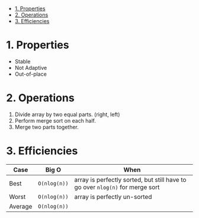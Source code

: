<!-- TOC -->

- [1. Properties](#1-properties)
- [2. Operations](#2-operations)
- [3. Efficiencies](#3-efficiencies)

<!-- /TOC -->
# 1. Properties
* Stable
* Not Adaptive
* Out-of-place

# 2. Operations
1. Divide array by two equal parts. (right, left)
2. Perform merge sort on each half. 
3. Merge two parts together.

# 3. Efficiencies
|Case|Big O|When|
|---|---|---|
|Best|`O(nlog(n))`|array is perfectly sorted, but still have to go over `nlog(n)` for merge sort|
|Worst|`O(nlog(n))`|array is perfectly un-sorted|
|Average|`O(nlog(n))`||